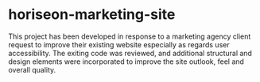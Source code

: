 # horiseon-marketing-site
This project has been developed in response to a marketing agency client request to improve their existing website especially as regards user accessibility. The exiting code was reviewed, and additional structural and design elements were incorporated to improve the site outlook, feel and overall quality. 
